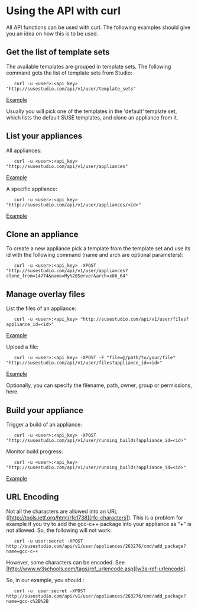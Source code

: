 # Using the API with curl

All API functions can be used with curl. The following examples should give you an idea on how this is to be used.

## Get the list of template sets

The available templates are grouped in template sets. The following command gets the list of template sets from Studio:

       curl -u <user>:<api_key> "http://susestudio.com/api/v1/user/template_sets"

[Example][example-1]

Usually you will pick one of the templates in the 'default' template set, which lists the default SUSE templates, and clone an appliance from it.


## List your appliances

All appliances:

       curl -u <user>:<api_key> "http://susestudio.com/api/v1/user/appliances"

[Example][example-2]

A specific appliance:

       curl -u <user>:<api_key> "http://susestudio.com/api/v1/user/appliances/<id>"

[Example][example-3]

## Clone an appliance

To create a new appliance pick a template from the template set and use its id with the following command (name and arch are optional parameters):

       curl -u <user>:<api_key> -XPOST "http://susestudio.com/api/v1/user/appliances?clone_from=14774&name=My%20Server&arch=x86_64"


## Manage overlay files

List the files of an appliance:

       curl -u <user>:<api_key> "http://susestudio.com/api/v1/user/files?appliance_id=<id>"

[Example][example-4]

Upload a file:

       curl -u <user>:<api_key> -XPOST -F "file=@/path/to/your/file" "http://susestudio.com/api/v1/user/files?appliance_id=<id>"

[Example][example-5]

Optionally, you can specify the filename, path, owner, group or permissions, here.


## Build your appliance

Trigger a build of an appliance:

       curl -u <user>:<api_key> -XPOST "http://susestudio.com/api/v1/user/running_builds?appliance_id=<id>"

Monitor build progress:

       curl -u <user>:<api_key> "http://susestudio.com/api/v1/user/running_builds?appliance_id=<id>"

[Example][example-6]

## URL Encoding

Not all the characters are allowed into an URL ([http://tools.ietf.org/html/rfc1738][rfc-characters]). This is a problem for example if you try to add the gcc-c++ package into your appliance as "+" is not allowed. So, the following will not work:

       curl -u user:secret -XPOST http://susestudio.com/api/v1/user/appliances/263276/cmd/add_package?name=gcc-c++

However, some characters can be encoded. See [http://www.w3schools.com/tags/ref_urlencode.asp][w3s-ref-urlencode].

So, in our example, you should :

       curl -u  user:secret -XPOST http://susestudio.com/api/v1/user/appliances/263276/cmd/add_package?name=gcc-c%2B%2B


[example-1]: http://www.susestudio.com/help/api/v1/template_sets.xml
[example-2]: http://www.susestudio.com/help/api/v1/appliances.xml
[example-3]: http://www.susestudio.com/help/api/v1/appliance.xml
[example-4]: http://www.susestudio.com/help/api/v1/files.xml
[example-5]: http://www.susestudio.com/help/api/v1/file.xml
[example-6]: http://www.susestudio.com/help/api/v1/running_builds.xml


[rfc-characters]: http://tools.ietf.org/html/rfc1738
[w3s-ref-urlencode]: http://www.w3schools.com/tags/ref_urlencode.asp
